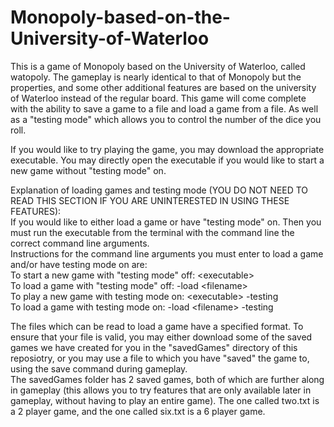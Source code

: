 # Monopoly-based-on-the-University-of-Waterloo

This is a game of Monopoly based on the University of Waterloo, called watopoly.
The gameplay is nearly identical to that of Monopoly but the properties, and some other additional features are based on the university of Waterloo instead of the regular board. This game will come complete with the ability to save a game to a file and load a game from a file. As well as a "testing mode" which allows you to control the number of the dice you roll. 

If you would like to try playing the game, you may download the appropriate executable. 
You may directly open the executable if you would like to start a new game without "testing mode" on. 



Explanation of loading games and testing mode (YOU DO NOT NEED TO READ THIS SECTION IF YOU ARE UNINTERESTED IN USING THESE FEATURES): <br>
If you would like to either load a game or have "testing mode" on. Then you must run the executable from the terminal with the command line the correct command line arguments. <br>
Instructions for the command line arguments you must enter to load a game and/or have testing mode on are:<br>
To start a new game with "testing mode" off: \<executable\> <br>
To load a game with "testing mode" off: <executable> -load \<filename\> <br>
To play a new game with testing mode on: \<executable\> -testing <br>
To load a game with testing mode on: <executable> -load \<filename\> -testing

The files which can be read to load a game have a specified format. To ensure that your file is valid, you may either download some of the saved games we have created for you in the "savedGames" directory of this reposiotry, or you may use a file to which you have "saved" the game to, using the save command during gameplay. <br>
The savedGames folder has 2 saved games, both of which are further along in gameplay (this allows you to try features that are only available later in gameplay, without having to play an entire game). The one called two.txt is a 2 player game, and the one called six.txt is a 6 player game.
